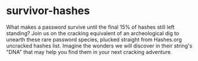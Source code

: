 # survivor-hashes
What makes a password survive until the final 15% of hashes still left standing?  Join us on the cracking equivalent of an archeological dig to unearth these rare password species, plucked straight from Hashes.org uncracked hashes list. Imagine the wonders we will discover in their string's "DNA" that may help you find them in your next cracking adventure.
